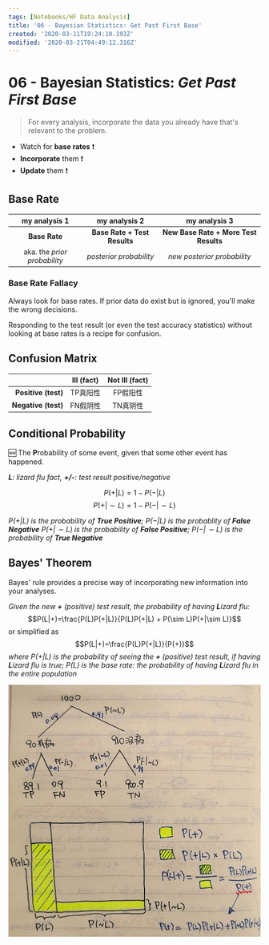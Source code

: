 ```yaml
---
tags: [Notebooks/HF Data Analysis]
title: '06 - Bayesian Statistics: Get Past First Base'
created: '2020-03-11T19:24:10.193Z'
modified: '2020-03-21T04:49:12.316Z'
---
```


# 06 - Bayesian Statistics: *Get Past First Base*

> For every analysis, incorporate the data you already have that's relevant to the problem.

- Watch for **base rates** :exclamation:
- **Incorporate** them :exclamation:
- **Update** them :exclamation:

## Base Rate

| my analysis 1 | my analysis 2 | my analysis 3 |
| :---: | :---: | :---: |
| **Base Rate** | **Base Rate + Test Results** | **New Base Rate + More Test Results** |
| aka. the *prior probability* | *posterior probability* | *new posterior probability* |

### Base Rate Fallacy

Always look for base rates. If prior data do exist but is ignored, you'll make the wrong decisions.

Responding to the test result (or even the test accuracy statistics) without looking at base rates is a recipe for confusion.

## Confusion Matrix

| | Ill (fact) | Not Ill (fact) |
| ---: | :---: | :---: |
| **Positive (test)** | TP真阳性 | FP假阳性 |
| **Negative (test)** | FN假阴性 | TN真阴性 |

## Conditional Probability

:new: The **P**robability of some event, given that some other event has happened.


***L**: lizard flu fact, **+/-**: test result positive/negative*

$$P(+|L) = 1 - P(-|L)$$
$$P(+|\sim L) = 1 - P(-|\sim L)$$

*$P(+|L)$ is the probability of **True Positive**; $P(-|L)$ is the probablity of **False Negative**
$P(+|\sim L)$ is the probability of **False Positive**; $P(-|\sim L)$ is the probability of **True Negative***


## Bayes' Theorem

Bayes' rule provides a precise way of incorporating new information into your analyses.

*Given the new **+** (positive) test result, the probability of having **L**izard flu:*
$$P(L|+)=\frac{P(L)P(+|L)}{P(L)P(+|L) + P(\sim L)P(+|\sim L)}$$
or simplified as
$$P(L|+)=\frac{P(L)P(+|L)}{P(+)}$$
*where $P(+|L)$ is the probability of seeing the **+** (positive) test result, if having **L**izard flu is true;*
*$P(L)$ is the base rate: the probability of having **L**izard flu in the entire population*

![Bayes as Area](../attachments/hfda_bayes.jpg)

